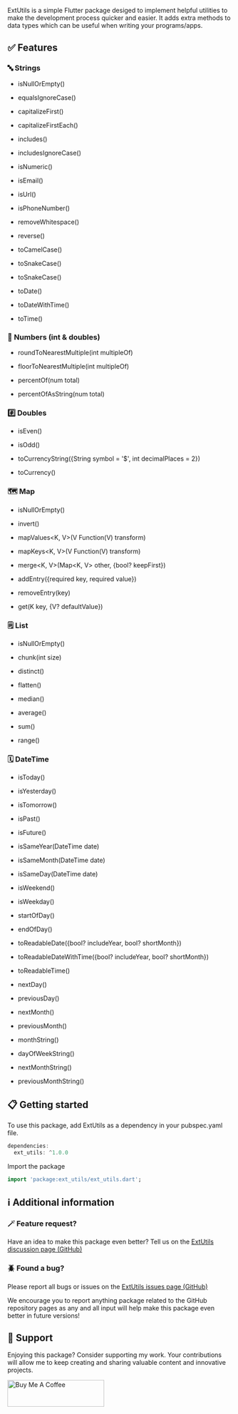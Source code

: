 <!--
This README describes the package. If you publish this package to pub.dev,
this README's contents appear on the landing page for your package.

For information about how to write a good package README, see the guide for
[writing package pages](https://dart.dev/tools/pub/writing-package-pages).

For general information about developing packages, see the Dart guide for
[creating packages](https://dart.dev/guides/libraries/create-packages)
and the Flutter guide for
[developing packages and plugins](https://flutter.dev/to/develop-packages).
-->

ExtUtils is a simple Flutter package desiged to implement helpful utilities to make the development process quicker and easier.
It adds extra methods to data types which can be useful when writing your programs/apps.

## ✅ Features

<h3>🔤 Strings</h3>

- isNullOrEmpty()

- equalsIgnoreCase()

- capitalizeFirst()

- capitalizeFirstEach()

- includes()

- includesIgnoreCase()

- isNumeric()

- isEmail()

- isUrl()

- isPhoneNumber()

- removeWhitespace()

- reverse()

- toCamelCase()

- toSnakeCase()

- toSnakeCase()

- toDate()

- toDateWithTime()

- toTime()

<h3>🔢 Numbers (int & doubles)</h3>

- roundToNearestMultiple(int multipleOf)

- floorToNearestMultiple(int multipleOf)

- percentOf(num total)

- percentOfAsString(num total)

<h3>#️⃣ Doubles</h3>

- isEven()

- isOdd()

- toCurrencyString({String symbol = '\$', int decimalPlaces = 2})

- toCurrency()

<h3>🗺️ Map</h3>

- isNullOrEmpty()

- invert()

- mapValues<K, V>(V Function(V) transform)

- mapKeys<K, V>(V Function(V) transform)

- merge<K, V>(Map<K, V> other, {bool? keepFirst})

- addEntry({required key, required value})

- removeEntry(key)

- get(K key, {V? defaultValue})

<h3>🗒️ List</h3>

- isNullOrEmpty()

- chunk<T>(int size)

- distinct<T>()

- flatten<T>()

- median<T extends num>()

- average()

- sum<T extends num>()

- range<T extends num>()

<h3>🗓️ DateTime</h3>

- isToday()

- isYesterday()

- isTomorrow()

- isPast()

- isFuture()

- isSameYear(DateTime date)

- isSameMonth(DateTime date)

- isSameDay(DateTime date)

- isWeekend()

- isWeekday()

- startOfDay()

- endOfDay()

- toReadableDate({bool? includeYear, bool? shortMonth})

- toReadableDateWithTime({bool? includeYear, bool? shortMonth})

- toReadableTime()

- nextDay()

- previousDay()

- nextMonth()

- previousMonth()

- monthString()

- dayOfWeekString()

- nextMonthString()

- previousMonthString()

## 📋 Getting started

To use this package, add ExtUtils as a dependency in your pubspec.yaml file.

```dart
dependencies:
  ext_utils: ^1.0.0
```

Import the package

```dart
import 'package:ext_utils/ext_utils.dart';
```

## ℹ️ Additional information

<h3>🪄 Feature request?</h3>

Have an idea to make this package even better? Tell us on the <a href="https://github.com/RillaStudios/ext_utils/discussions">ExtUtils discussion page (GitHub)</a>

<h3>🪲 Found a bug?</h3>

Please report all bugs or issues on the <a href="https://github.com/RillaStudios/ext_utils/issues">ExtUtils issues page (GitHub)</a>

We encourage you to report anything package related to the GitHub repository pages as any and all input will help make this package even better in future versions!

## 🚀 Support

Enjoying this package? Consider supporting my work. Your contributions will allow me to keep creating and sharing valuable content and innovative projects.

<a href="https://www.buymeacoffee.com/izaakford" target="_blank"><img src="https://cdn.buymeacoffee.com/buttons/v2/default-yellow.png" alt="Buy Me A Coffee" height="60px" width="217px"></a>
